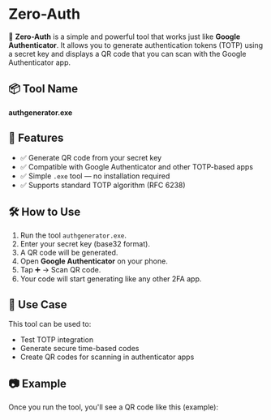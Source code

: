 # Zero-Auth

🔐 **Zero-Auth** is a simple and powerful tool that works just like **Google Authenticator**. It allows you to generate authentication tokens (TOTP) using a secret key and displays a QR code that you can scan with the Google Authenticator app.

## 📦 Tool Name
**authgenerator.exe**

## 🚀 Features

- ✅ Generate QR code from your secret key
- ✅ Compatible with Google Authenticator and other TOTP-based apps
- ✅ Simple `.exe` tool — no installation required
- ✅ Supports standard TOTP algorithm (RFC 6238)

## 🛠️ How to Use

1. Run the tool `authgenerator.exe`.
2. Enter your secret key (base32 format).
3. A QR code will be generated.
4. Open **Google Authenticator** on your phone.
5. Tap ➕ → Scan QR code.
6. Your code will start generating like any other 2FA app.

## 🔐 Use Case

This tool can be used to:

- Test TOTP integration
- Generate secure time-based codes
- Create QR codes for scanning in authenticator apps

## 📷 Example

Once you run the tool, you'll see a QR code like this (example):


